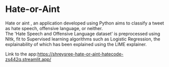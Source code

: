 # Hate-or-Aint
Hate or aint , an application developed using Python aims to classify a tweet as hate speech, offensive language, or neither.  
The 'Hate Speech and Offensive Language dataset'  is preprocessed using Nltk, fit to Supervised learning algorithms such as Logistic Regression, the explainability of which has been explained using the LIME explainer. 

Link to the app:https://shreysree-hate-or-aint-hatecode-zs442q.streamlit.app/
